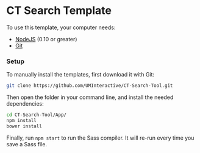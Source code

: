 # CT Search Template

To use this template, your computer needs:

- [NodeJS](https://nodejs.org/en/) (0.10 or greater)
- [Git](https://git-scm.com/)

###  Setup

To manually install the templates, first download it with Git:

```bash
git clone https://github.com/UMInteractive/CT-Search-Tool.git
```

Then open the folder in your command line, and install the needed dependencies:

```bash
cd CT-Search-Tool/App/
npm install
bower install
```

Finally, run `npm start` to run the Sass compiler. It will re-run every time you save a Sass file.


